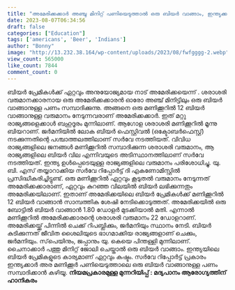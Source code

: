 ```yaml
---
title: "അമേരിക്കക്കാർ അഞ്ചു മിനിറ്റ് പണിയെടുത്താൽ ഒരു ബിയർ വാങ്ങാം, ഇന്ത്യക്കാർക്ക് ഒരു ബിയറിന് എത്ര സമയം പണിയെടുക്കണം ?"
date: 2023-08-07T06:34:56
draft: false
categories: ["Education"]
tags: ['americans', 'Beer', 'Indians']
author: "Bonny"
image: "http://13.232.38.164/wp-content/uploads/2023/08/fwfgggg-2.webp"
view_count: 565000
like_count: 7844
comment_count: 0
---
```


ബിയര്‍ പ്രേമികള്‍ക്ക് ഏറ്റവും അനുയോജ്യമായ നാട് അമേരിക്കയെന്ന് . ശരാശരി വരുമാനക്കാരനായ ഒരു അമേരിക്കക്കാരന്‍ ഓരോ അഞ്ച് മിനിട്ടിലും ഒരു ബിയര്‍ വാങ്ങാനുള്ള പണം സമ്പാദിക്കുന്നു. അങ്ങനെ ഒരു മണിക്കൂറില്‍ 12 ബിയര്‍ വാങ്ങാനുള്ള വരുമാനം നേടുന്നവരാണ് അമേരിക്കക്കാര്‍. ഇത് മറ്റു രാജ്യങ്ങളെക്കാള്‍ ബഹുദൂരം മുന്നിലാണ്. ആഗോള ശരാശരി മണിക്കൂറില്‍ മൂന്നു ബിയറാണ്. ജര്‍മനിയില്‍ ലോക ബിയര്‍ ഫെസ്റ്റിവല്‍ (ഒക്ടോബര്‍ഫെസ്റ്റ്) നടക്കുന്നതിന്റെ പശ്ചാത്തലത്തിലാണ് സര്‍വേ നടത്തിയത്. വിവിധ രാജ്യങ്ങളിലെ ജനങ്ങള്‍ മണിക്കൂറില്‍ സമ്പാദിക്കുന്ന ശരാശരി വരുമാനം, ആ രാജ്യങ്ങളിലെ ബിയര്‍ വില എന്നിവയുടെ അടിസ്ഥാനത്തിലാണ് സര്‍വേ നടത്തിയത്. ഇന്ത്യ ഉള്‍പ്പെടെയുള്ള രാജ്യങ്ങളിലെ വരുമാനം പരിശോധിച്ചു. യു. ബി. എസ് തയ്യാറാക്കിയ സര്‍വേ റിപ്പോര്‍ട്ട് ദി എകണോമിസ്റ്റില്‍ പ്രസിദ്ധീകരിച്ചിട്ടുണ്ട്. [](http://13.232.38.164/wp-content/uploads/2023/08/fwfgggg-2.webp)ഒരു മണിക്കൂറില്‍ ഏറ്റവും കൂടുതല്‍ വരുമാനം നേടുന്നത് അമേരിക്കക്കാരാണ്, ഏറ്റവും കുറഞ്ഞ വിലയില്‍ ബിയര്‍ ലഭിക്കുന്നതും അമേരിക്കയിലാണ്. ഇതാണ് അമേരിക്കയിലെ ബിയര്‍ പ്രേമികള്‍ക്ക് മണിക്കൂറില്‍ 12 ബിയര്‍ വാങ്ങാന്‍ സാമ്പത്തിക ശേഷി നേടിക്കൊടുത്തത്. അമേരിക്കയില്‍ ഒരു ബോട്ടില്‍ ബിയര്‍ വാങ്ങാന്‍ 1.80 ഡോളര്‍ മുടക്കിയാല്‍ മതി. എന്നാല്‍ മണിക്കൂറില്‍ അമേരിക്കക്കാരന്റെ ശരാശരി വരുമാനം 22 ഡോളറാണ്. അമേരിക്കയ്ക്ക് പിന്നില്‍ ചെക്ക് റിപബ്ലിക്കും, ജര്‍മനിയും സ്ഥാനം നേടി. ബിയര്‍ കുടിക്കുന്നത് ജീവിത ശൈലിയുടെ ഭാഗമാക്കിയ രാജ്യങ്ങളാണ് ചെക്കും, ജര്‍മനിയും. സ്‌പെയിനും, ജപ്പാനും യു. കെയെ പിന്തള്ളി മുന്നിലാണ്. ചൈനാക്കാര്‍ പത്തു മിനിറ്റ് ജോലി ചെയ്താല്‍ ഒരു ബിയര്‍ വാങ്ങാം. ഇന്ത്യയിലെ ബിയര്‍ പ്രേമികളുടെ കാര്യമാണ് ഏറ്റവും കഷ്ടം. സര്‍വേ റിപ്പോര്‍ട്ട് പ്രകാരം ഇന്ത്യക്കാര്‍ അര മണിക്കൂര്‍ പണിയെടുത്താലെ ഒരു ബിയര്‍ വാങ്ങാനുള്ള പണം സമ്പാദിക്കാന്‍ കഴിയൂ. **നിയമപ്രകാരമുള്ള മുന്നറിയിപ്പ് : മദ്യപാനം ആരോഗ്യത്തിന് ഹാനികരം**
